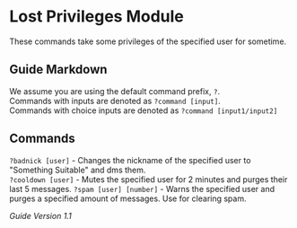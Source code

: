 # Lost Privileges Module
These commands take some privileges of the specified user for sometime.

## Guide Markdown
We assume you are using the default command prefix, `?`.  
Commands with inputs are denoted as `?command [input]`.  
Commands with choice inputs are denoted as `?command [input1/input2]`

## Commands
`?badnick [user]` - Changes the nickname of the specified user to "Something Suitable" and dms them.  
`?cooldown [user]` - Mutes the specified user for 2 minutes and purges their last 5 messages. 
`?spam [user] [number]` - Warns the specified user and purges a specified amount of messages. Use for clearing spam.

*Guide Version 1.1*
